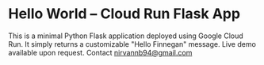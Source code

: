 # Hello World – Cloud Run Flask App
This is a minimal Python Flask application deployed using Google Cloud Run. It simply returns a customizable "Hello Finnegan" message.
Live demo available upon request.
Contact nirvannb94@gmail.com
